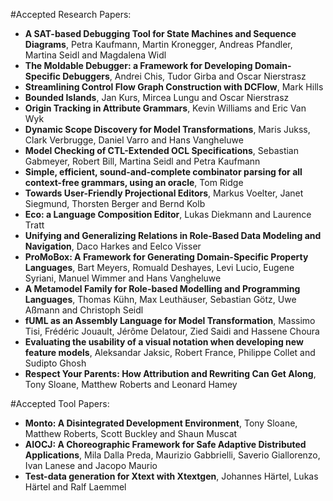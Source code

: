 #Accepted Research Papers:

   * **A SAT-based Debugging Tool for State Machines and Sequence Diagrams**, Petra Kaufmann, Martin Kronegger, Andreas Pfandler, Martina Seidl and Magdalena Widl
   * **The Moldable Debugger: a Framework for Developing Domain-Specific Debuggers**, Andrei Chis, Tudor Girba and Oscar Nierstrasz
   * **Streamlining Control Flow Graph Construction with DCFlow**, Mark Hills
   * **Bounded Islands**, Jan Kurs, Mircea Lungu and Oscar Nierstrasz
   * **Origin Tracking in Attribute Grammars**, Kevin Williams and Eric Van Wyk
   * **Dynamic Scope Discovery for Model Transformations**, Maris Jukss, Clark Verbrugge, Daniel Varro and Hans Vangheluwe
   * **Model Checking of CTL-Extended OCL Specifications**, Sebastian Gabmeyer, Robert Bill, Martina Seidl and Petra Kaufmann
   * **Simple, efficient, sound-and-complete combinator parsing for all context-free grammars, using an oracle**, Tom Ridge
   * **Towards User-Friendly Projectional Editors**,  Markus Voelter, Janet Siegmund, Thorsten Berger and Bernd Kolb
   * **Eco: a Language Composition Editor**, Lukas Diekmann and Laurence Tratt
   * **Unifying and Generalizing Relations in Role-Based Data Modeling and Navigation**, Daco Harkes and Eelco Visser
   * **ProMoBox: A Framework for Generating Domain-Specific Property Languages**, Bart Meyers, Romuald Deshayes, Levi Lucio, Eugene Syriani, Manuel Wimmer and Hans Vangheluwe
   * **A Metamodel Family for Role-based Modelling and Programming Languages**, Thomas Kühn, Max Leuthäuser, Sebastian Götz, Uwe Aßmann and Christoph Seidl
   * **fUML as an Assembly Language for Model Transformation**, Massimo Tisi, Frédéric Jouault, Jérôme Delatour, Zied Saidi and Hassene Choura
   * **Evaluating the usability of a visual notation when developing new feature models**, Aleksandar Jaksic, Robert France, Philippe Collet and Sudipto Ghosh
   * **Respect Your Parents: How Attribution and Rewriting Can Get Along**, Tony Sloane, Matthew Roberts and Leonard Hamey
   
#Accepted Tool Papers:

   * **Monto: A Disintegrated Development Environment**, Tony Sloane, Matthew Roberts, Scott Buckley and Shaun Muscat
   * **AIOCJ: A Choreographic Framework for Safe Adaptive Distributed Applications**, Mila Dalla Preda, Maurizio Gabbrielli, Saverio Giallorenzo, Ivan Lanese and Jacopo Maurio
   * **Test-data generation for Xtext with Xtextgen**, Johannes Härtel, Lukas Härtel and Ralf Laemmel
